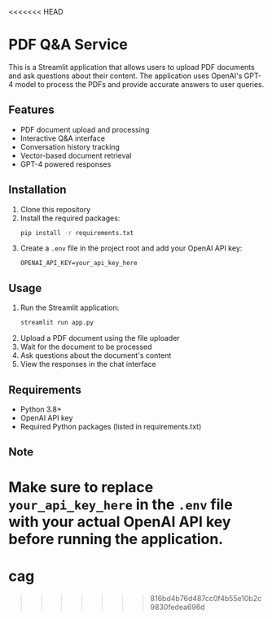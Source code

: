 <<<<<<< HEAD
# PDF Q&A Service

This is a Streamlit application that allows users to upload PDF documents and ask questions about their content. The application uses OpenAI's GPT-4 model to process the PDFs and provide accurate answers to user queries.

## Features

- PDF document upload and processing
- Interactive Q&A interface
- Conversation history tracking
- Vector-based document retrieval
- GPT-4 powered responses

## Installation

1. Clone this repository
2. Install the required packages:
   ```bash
   pip install -r requirements.txt
   ```
3. Create a `.env` file in the project root and add your OpenAI API key:
   ```
   OPENAI_API_KEY=your_api_key_here
   ```

## Usage

1. Run the Streamlit application:
   ```bash
   streamlit run app.py
   ```
2. Upload a PDF document using the file uploader
3. Wait for the document to be processed
4. Ask questions about the document's content
5. View the responses in the chat interface

## Requirements

- Python 3.8+
- OpenAI API key
- Required Python packages (listed in requirements.txt)

## Note

Make sure to replace `your_api_key_here` in the `.env` file with your actual OpenAI API key before running the application. 
=======
# cag
>>>>>>> 816bd4b76d487cc0f4b55e10b2c9830fedea696d
